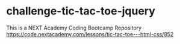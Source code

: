 # challenge-tic-tac-toe-jquery
This is a NEXT Academy Coding Bootcamp Repository https://code.nextacademy.com/lessons/tic-tac-toe---html-css/852
